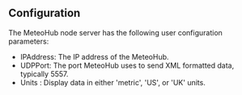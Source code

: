 ## Configuration

The MeteoHub node server has the following user configuration
parameters:

- IPAddress: The IP address of the MeteoHub.
- UDPPort: The port MeteoHub uses to send XML formatted data, typically 5557.
- Units : Display data in either 'metric', 'US', or 'UK' units.

